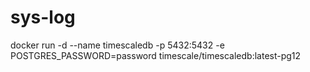 # sys-log

docker run -d --name timescaledb -p 5432:5432 -e POSTGRES_PASSWORD=password timescale/timescaledb:latest-pg12